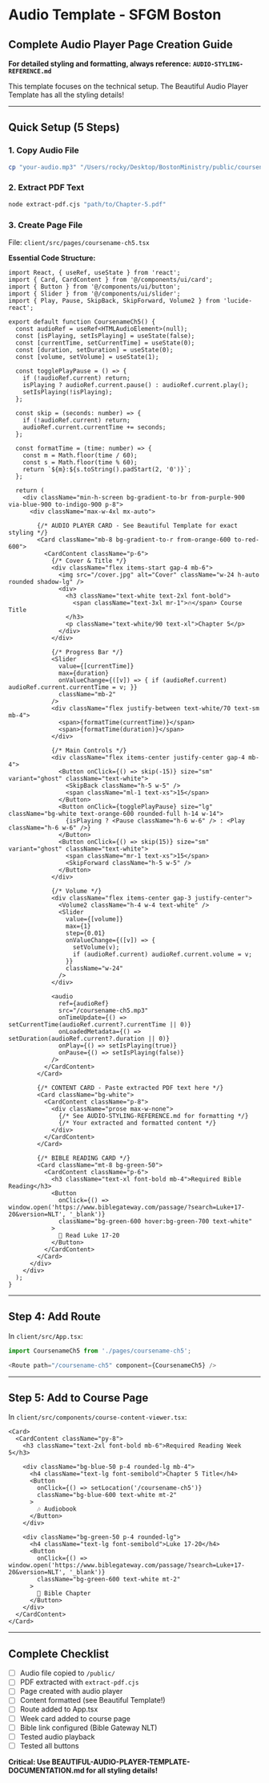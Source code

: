 # Audio Template - SFGM Boston

## Complete Audio Player Page Creation Guide

**For detailed styling and formatting, always reference:**
**`AUDIO-STYLING-REFERENCE.md`**

This template focuses on the technical setup. The Beautiful Audio Player Template has all the styling details!

---

## Quick Setup (5 Steps)

### 1. Copy Audio File
```bash
cp "your-audio.mp3" "/Users/rocky/Desktop/BostonMinistry/public/coursename-ch5.mp3"
```

### 2. Extract PDF Text
```bash
node extract-pdf.cjs "path/to/Chapter-5.pdf"
```

### 3. Create Page File
File: `client/src/pages/coursename-ch5.tsx`

**Essential Code Structure:**
```tsx
import React, { useRef, useState } from 'react';
import { Card, CardContent } from '@/components/ui/card';
import { Button } from '@/components/ui/button';
import { Slider } from '@/components/ui/slider';
import { Play, Pause, SkipBack, SkipForward, Volume2 } from 'lucide-react';

export default function CoursenameCh5() {
  const audioRef = useRef<HTMLAudioElement>(null);
  const [isPlaying, setIsPlaying] = useState(false);
  const [currentTime, setCurrentTime] = useState(0);
  const [duration, setDuration] = useState(0);
  const [volume, setVolume] = useState(1);

  const togglePlayPause = () => {
    if (!audioRef.current) return;
    isPlaying ? audioRef.current.pause() : audioRef.current.play();
    setIsPlaying(!isPlaying);
  };

  const skip = (seconds: number) => {
    if (!audioRef.current) return;
    audioRef.current.currentTime += seconds;
  };

  const formatTime = (time: number) => {
    const m = Math.floor(time / 60);
    const s = Math.floor(time % 60);
    return `${m}:${s.toString().padStart(2, '0')}`;
  };

  return (
    <div className="min-h-screen bg-gradient-to-br from-purple-900 via-blue-900 to-indigo-900 p-8">
      <div className="max-w-4xl mx-auto">
        
        {/* AUDIO PLAYER CARD - See Beautiful Template for exact styling */}
        <Card className="mb-8 bg-gradient-to-r from-orange-600 to-red-600">
          <CardContent className="p-6">
            {/* Cover & Title */}
            <div className="flex items-start gap-4 mb-6">
              <img src="/cover.jpg" alt="Cover" className="w-24 h-auto rounded shadow-lg" />
              <div>
                <h3 className="text-white text-2xl font-bold">
                  <span className="text-3xl mr-1">🔥</span> Course Title
                </h3>
                <p className="text-white/90 text-xl">Chapter 5</p>
              </div>
            </div>
            
            {/* Progress Bar */}
            <Slider
              value={[currentTime]}
              max={duration}
              onValueChange={([v]) => { if (audioRef.current) audioRef.current.currentTime = v; }}
              className="mb-2"
            />
            <div className="flex justify-between text-white/70 text-sm mb-4">
              <span>{formatTime(currentTime)}</span>
              <span>{formatTime(duration)}</span>
            </div>
            
            {/* Main Controls */}
            <div className="flex items-center justify-center gap-4 mb-4">
              <Button onClick={() => skip(-15)} size="sm" variant="ghost" className="text-white">
                <SkipBack className="h-5 w-5" />
                <span className="ml-1 text-xs">15</span>
              </Button>
              <Button onClick={togglePlayPause} size="lg" className="bg-white text-orange-600 rounded-full h-14 w-14">
                {isPlaying ? <Pause className="h-6 w-6" /> : <Play className="h-6 w-6" />}
              </Button>
              <Button onClick={() => skip(15)} size="sm" variant="ghost" className="text-white">
                <span className="mr-1 text-xs">15</span>
                <SkipForward className="h-5 w-5" />
              </Button>
            </div>
            
            {/* Volume */}
            <div className="flex items-center gap-3 justify-center">
              <Volume2 className="h-4 w-4 text-white" />
              <Slider
                value={[volume]}
                max={1}
                step={0.01}
                onValueChange={([v]) => {
                  setVolume(v);
                  if (audioRef.current) audioRef.current.volume = v;
                }}
                className="w-24"
              />
            </div>
            
            <audio
              ref={audioRef}
              src="/coursename-ch5.mp3"
              onTimeUpdate={() => setCurrentTime(audioRef.current?.currentTime || 0)}
              onLoadedMetadata={() => setDuration(audioRef.current?.duration || 0)}
              onPlay={() => setIsPlaying(true)}
              onPause={() => setIsPlaying(false)}
            />
          </CardContent>
        </Card>

        {/* CONTENT CARD - Paste extracted PDF text here */}
        <Card className="bg-white">
          <CardContent className="p-8">
            <div className="prose max-w-none">
              {/* See AUDIO-STYLING-REFERENCE.md for formatting */}
              {/* Your extracted and formatted content */}
            </div>
          </CardContent>
        </Card>

        {/* BIBLE READING CARD */}
        <Card className="mt-8 bg-green-50">
          <CardContent className="p-6">
            <h3 className="text-xl font-bold mb-4">Required Bible Reading</h3>
            <Button
              onClick={() => window.open('https://www.biblegateway.com/passage/?search=Luke+17-20&version=NLT', '_blank')}
              className="bg-green-600 hover:bg-green-700 text-white"
            >
              📖 Read Luke 17-20
            </Button>
          </CardContent>
        </Card>
      </div>
    </div>
  );
}
```

---

## Step 4: Add Route

In `client/src/App.tsx`:
```typescript
import CoursenameCh5 from './pages/coursename-ch5';

<Route path="/coursename-ch5" component={CoursenameCh5} />
```

---

## Step 5: Add to Course Page

In `client/src/components/course-content-viewer.tsx`:

```tsx
<Card>
  <CardContent className="py-8">
    <h3 className="text-2xl font-bold mb-6">Required Reading Week 5</h3>
    
    <div className="bg-blue-50 p-4 rounded-lg mb-4">
      <h4 className="text-lg font-semibold">Chapter 5 Title</h4>
      <Button
        onClick={() => setLocation('/coursename-ch5')}
        className="bg-blue-600 text-white mt-2"
      >
        🎶 Audiobook
      </Button>
    </div>
    
    <div className="bg-green-50 p-4 rounded-lg">
      <h4 className="text-lg font-semibold">Luke 17-20</h4>
      <Button
        onClick={() => window.open('https://www.biblegateway.com/passage/?search=Luke+17-20&version=NLT', '_blank')}
        className="bg-green-600 text-white mt-2"
      >
        📖 Bible Chapter
      </Button>
    </div>
  </CardContent>
</Card>
```

---

## Complete Checklist
- [ ] Audio file copied to `/public/`
- [ ] PDF extracted with `extract-pdf.cjs`
- [ ] Page created with audio player
- [ ] Content formatted (see Beautiful Template!)
- [ ] Route added to App.tsx
- [ ] Week card added to course page
- [ ] Bible link configured (Bible Gateway NLT)
- [ ] Tested audio playback
- [ ] Tested all buttons

**Critical: Use BEAUTIFUL-AUDIO-PLAYER-TEMPLATE-DOCUMENTATION.md for all styling details!**

